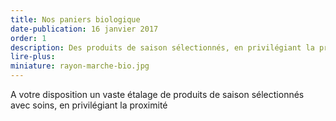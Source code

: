 ```yaml
---
title: Nos paniers biologique
date-publication: 16 janvier 2017
order: 1
description: Des produits de saison sélectionnés, en privilégiant la proximité
lire-plus: 
miniature: rayon-marche-bio.jpg
---
```


<!--fin-excerpt-->
<!-- ******************************** -->
<!-- **** début contenu détaillé **** -->

A votre disposition un vaste étalage de produits de saison sélectionnés avec soins, en privilégiant la proximité




<!-- **** fin contenu détaillé **** -->
<!-- ****************************** -->
